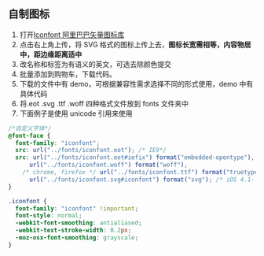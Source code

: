 ## 自制图标

1. 打开[Iconfont 阿里巴巴矢量图标库](http://www.iconfont.cn/)
2. 点击右上角上传，将 SVG 格式的图标上传上去，**图标长宽需相等，内容物居中，距边缘距离适中**
3. 改名称和标签为有语义的英文，可选去除颜色提交
4. 批量添加到购物车，下载代码。
5. 下载的文件中有 demo，可根据兼容性需求选择不同的形式使用，demo 中有具体代码
6. 将.eot .svg .ttf .woff 四种格式文件放到 fonts 文件夹中
7. 下面例子是使用 unicode 引用来使用

```css
/*自定义字体*/
@font-face {
  font-family: "iconfont";
  src: url("../fonts/iconfont.eot"); /* IE9*/
  src: url("../fonts/iconfont.eot#iefix") format("embedded-opentype"), /* IE6-IE8 */
      url("../fonts/iconfont.woff") format("woff"),
    /* chrome, firefox */ url("../fonts/iconfont.ttf") format("truetype"), /* chrome, firefox, opera, Safari, Android, iOS 4.2+*/
      url("../fonts/iconfont.svg#iconfont") format("svg"); /* iOS 4.1- */
}

.iconfont {
  font-family: "iconfont" !important;
  font-style: normal;
  -webkit-font-smoothing: antialiased;
  -webkit-text-stroke-width: 0.2px;
  -moz-osx-font-smoothing: grayscale;
}
```
